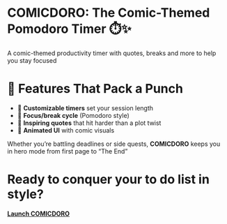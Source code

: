 # COMICDORO: The Comic-Themed Pomodoro Timer ⏱️✨  
A comic-themed productivity timer with quotes, breaks and more to help you stay focused

# 🚀 Features That Pack a Punch
- 🧠 **Customizable timers** set your session length 
- 🎯 **Focus/break cycle** (Pomodoro style)  
- 💬 **Inspiring quotes** that hit harder than a plot twist
- 🎉 **Animated UI** with comic visuals  

Whether you’re battling deadlines or side quests, **COMICDORO** keeps you in hero mode from first page to “The End”



# Ready to conquer your to do list in style?
[**Launch COMICDORO**](https://ayushjsgithub.github.io/COMICDORO/)  

